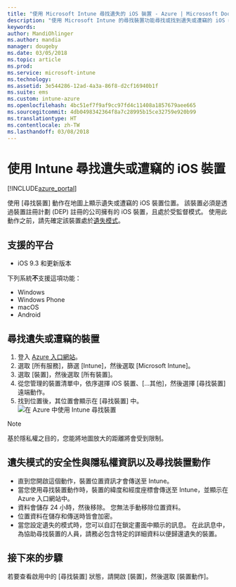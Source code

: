 ```yaml
---
title: "使用 Microsoft Intune 尋找遺失的 iOS 裝置 - Azure | Micrososft Docs"
description: "使用 Microsoft Intune 的尋找裝置功能尋找或找到遺失或遭竊的 iOS 裝置，並在使用尋找裝置動作時取得安全性和隱私權資訊的詳細資訊。"
keywords: 
author: MandiOhlinger
ms.author: mandia
manager: dougeby
ms.date: 03/05/2018
ms.topic: article
ms.prod: 
ms.service: microsoft-intune
ms.technology: 
ms.assetid: 3e544286-12ad-4a3a-86f8-d2cf16940b1f
ms.suite: ems
ms.custom: intune-azure
ms.openlocfilehash: 4bc51ef7f9af9cc97fd4c11408a1857679aee665
ms.sourcegitcommit: 4db0498342364f8a7c28995b15ce32759e920b99
ms.translationtype: HT
ms.contentlocale: zh-TW
ms.lasthandoff: 03/08/2018
---
```

# <a name="locate-lost-or-stolen-ios-devices-with-intune"></a>使用 Intune 尋找遺失或遭竊的 iOS 裝置

[!INCLUDE[azure_portal](./includes/azure_portal.md)]

使用 [尋找裝置] 動作在地圖上顯示遺失或遭竊的 iOS 裝置位置。 該裝置必須是透過裝置註冊計劃 (DEP) 註冊的公司擁有的 iOS 裝置，且處於受監督模式。 使用此動作之前，請先確定該裝置處於[遺失模式](device-lost-mode.md)。

## <a name="supported-platforms"></a>支援的平台

- iOS 9.3 和更新版本

下列系統**不**支援這項功能： 
- Windows
- Windows Phone
- macOS
- Android

## <a name="locate-a-lost-or-stolen-device"></a>尋找遺失或遭竊的裝置

1. 登入 [Azure 入口網站](https://portal.azure.com)。
2. 選取 [所有服務]，篩選 [Intune]，然後選取 [Microsoft Intune]。
3. 選取 [裝置]，然後選取 [所有裝置]。
4. 從您管理的裝置清單中，依序選擇 iOS 裝置、[...其他]，然後選擇 [尋找裝置] 遠端動作。
5. 找到位置後，其位置會顯示在 [尋找裝置] 中。
    ![在 Azure 中使用 Intune 尋找裝置](./media/locate-device.png)

>[!NOTE]
>基於隱私權之目的，您能將地圖放大的距離將會受到限制。

## <a name="security-and-privacy-information-for-lost-mode-and-locate-device-actions"></a>遺失模式的安全性與隱私權資訊以及尋找裝置動作
- 直到您開啟這個動作，裝置位置資訊才會傳送至 Intune。
- 當您使用尋找裝置動作時，裝置的緯度和經度座標會傳送至 Intune，並顯示在 Azure 入口網站中。
- 資料會儲存 24 小時，然後移除。 您無法手動移除位置資料。
- 位置資料在儲存和傳送時皆會加密。
- 當您設定遺失的模式時，您可以自訂在鎖定畫面中顯示的訊息。 在此訊息中，為協助尋找裝置的人員，請務必包含特定的詳細資料以便歸還遺失的裝置。

## <a name="next-steps"></a>接下來的步驟

若要查看啟用中的 [尋找裝置] 狀態，請開啟 [裝置]，然後選取 [裝置動作]。
